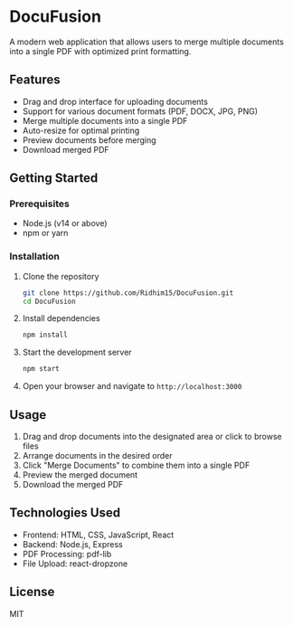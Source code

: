 # DocuFusion

A modern web application that allows users to merge multiple documents into a single PDF with optimized print formatting.

## Features

- Drag and drop interface for uploading documents
- Support for various document formats (PDF, DOCX, JPG, PNG)
- Merge multiple documents into a single PDF
- Auto-resize for optimal printing
- Preview documents before merging
- Download merged PDF

## Getting Started

### Prerequisites

- Node.js (v14 or above)
- npm or yarn

### Installation

1. Clone the repository
   ```bash
   git clone https://github.com/Ridhim15/DocuFusion.git
   cd DocuFusion
   ```

2. Install dependencies
   ```bash
   npm install
   ```

3. Start the development server
   ```bash
   npm start
   ```

4. Open your browser and navigate to `http://localhost:3000`

## Usage

1. Drag and drop documents into the designated area or click to browse files
2. Arrange documents in the desired order
3. Click "Merge Documents" to combine them into a single PDF
4. Preview the merged document
5. Download the merged PDF

## Technologies Used

- Frontend: HTML, CSS, JavaScript, React
- Backend: Node.js, Express
- PDF Processing: pdf-lib
- File Upload: react-dropzone

## License

MIT